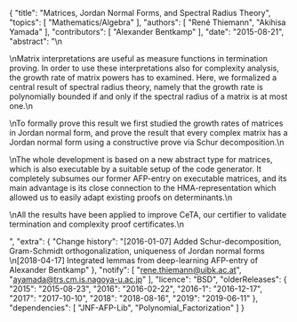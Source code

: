 {
    "title": "Matrices, Jordan Normal Forms, and Spectral Radius Theory",
    "topics": [
        "Mathematics/Algebra"
    ],
    "authors": [
        "René Thiemann",
        "Akihisa Yamada"
    ],
    "contributors": [
        "Alexander Bentkamp"
    ],
    "date": "2015-08-21",
    "abstract": "\n<p>\nMatrix interpretations are useful as measure functions in termination proving. In order to use these interpretations also for complexity analysis, the growth rate of matrix powers has to examined. Here, we formalized a central result of spectral radius theory, namely that the growth rate is polynomially bounded if and only if the spectral radius of a matrix is at most one.\n</p><p>\nTo formally prove this result we first studied the growth rates of matrices in Jordan normal form, and prove the result that every complex matrix has a Jordan normal form using a constructive prove via Schur decomposition.\n</p><p>\nThe whole development is based on a new abstract type for matrices, which is also executable by a suitable setup of the code generator. It completely subsumes our former AFP-entry on executable matrices, and its main advantage is its close connection to the HMA-representation which allowed us to easily adapt existing proofs on determinants.\n</p><p>\nAll the results have been applied to improve CeTA, our certifier to validate termination and complexity proof certificates.\n</p>",
    "extra": {
        "Change history": "[2016-01-07] Added Schur-decomposition, Gram-Schmidt orthogonalization, uniqueness of Jordan normal forms<br/>\n[2018-04-17] Integrated lemmas from deep-learning AFP-entry of Alexander Bentkamp"
    },
    "notify": [
        "rene.thiemann@uibk.ac.at",
        "ayamada@trs.cm.is.nagoya-u.ac.jp"
    ],
    "licence": "BSD",
    "olderReleases": {
        "2015": "2015-08-23",
        "2016": "2016-02-22",
        "2016-1": "2016-12-17",
        "2017": "2017-10-10",
        "2018": "2018-08-16",
        "2019": "2019-06-11"
    },
    "dependencies": [
        "JNF-AFP-Lib",
        "Polynomial_Factorization"
    ]
}